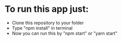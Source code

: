 # To run this app just:

- Clone this repository to your folder
- Type "npm install" in terminal
- Now you can run this by "npm start" or "yarn start"